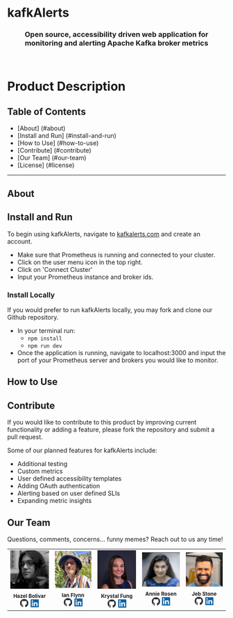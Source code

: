 # kafkAlerts 

<h3 align="center">Open source, accessibility driven web application for monitoring and alerting Apache Kafka broker metrics</h3>
</br>

# Product Description

## Table of Contents

- [About] (#about)
- [Install and Run] (#install-and-run)
- [How to Use] (#how-to-use)
- [Contribute] (#contribute)
- [Our Team] (#our-team)
- [License] (#license)

---

## About

## Install and Run
To begin using kafkAlerts, navigate to <a href="http://www.kafkAlerts.com">kafkalerts.com</a> and create an account. 
- Make sure that Prometheus is running and connected to your cluster. 
- Click on the user menu icon in the top right.
- Click on 'Connect Cluster'
- Input your Prometheus instance and broker ids.


### Install Locally
If you would prefer to run kafkAlerts locally, you may fork and clone our Github repository. 
- In your terminal run:
  - `npm install`
  - `npm run dev` 
- Once the application is running, navigate to localhost:3000 and input the port of your Prometheus server and brokers you would like to monitor.

## How to Use

## Contribute

If you would like to contribute to this product by improving current functionality or adding a feature, please fork the repository and submit a pull request. 

Some of our planned features for kafkAlerts include:

- Additional testing
- Custom metrics
- User defined accessibility templates
- Adding OAuth authentication
- Alerting based on user defined SLIs
- Expanding metric insights

## Our Team
Questions, comments, concerns... funny memes? Reach out to us any time!

<table align="center">
  <tr>
    <td align="center">
      <img src="src/assets/headshots/hazel-headshot.jpg" width="140px;" alt=""/>
      <br />
      <sub><b>Hazel Bolivar</b></sub>
      <br />
      <a href="https://github.com/hazelbolivar"><img src="src/assets/icons/github-mark.png" width="20px;" alt=""/></a>
      <a href="https://www.linkedin.com/in/hazelbolivar/"><img src="src/assets/icons/linkedin.png" width="20px;" alt=""/></a>
    </td>
    <td align="center">
      <img src="src/assets/headshots/ian-headshot.jpg" width="140px;" alt=""/>
      <br />
      <sub><b>Ian Flynn</b></sub>
      <br />
      <a href="https://github.com/ian-flynn"><img src="src/assets/icons/github-mark.png" width="20px;" alt=""/></a>
      <a href="https://www.linkedin.com/in/ianrflynn/"><img src="src/assets/icons/linkedin.png" width="20px;" alt=""/></a>
    </td>
    <td align="center">
      <img src="src/assets/headshots/krystal-headshot.jpg" width="140px;" alt=""/>
      <br />
      <sub><b>Krystal Fung</b></sub>
      <br />
      <a href="https://github.com/klfung7"><img src="src/assets/icons/github-mark.png" width="20px;" alt=""/></a>
      <a href="https://www.linkedin.com/in/krystal-fung/"><img src="src/assets/icons/linkedin.png" width="20px;" alt=""/></a>
    </td>
     <td align="center">
      <img src="src/assets/headshots/annie-headshot.png" width="140px;" alt=""/>
      <br />
      <sub><b>Annie Rosen</b></sub>
      <br />
      <a href="https://github.com/mezzocarattere"><img src="src/assets/icons/github-mark.png" width="20px;" alt=""/></a>
      <a href="https://www.linkedin.com/in/rosen-annie/"><img src="src/assets/icons/linkedin.png" width="20px;" alt=""/></a>
    </td>
    <td align="center">
      <img src="src/assets/headshots/jeb-headshot.png" width="140px;" alt=""/>
      <br />
      <sub><b>Jeb Stone</b></sub>
      <br />
      <a href="https://github.com/jeb-stone"><img src="src/assets/icons/github-mark.png" width="20px;" alt=""/></a>
      <a href="https://www.linkedin.com/in/jeb-stone/"><img src="src/assets/icons/linkedin.png" width="20px;" alt=""/></a>
    </td>
  </tr>
</table>


    